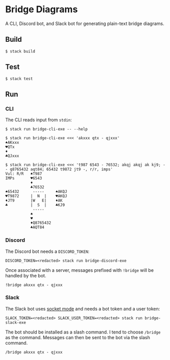 # Bridge Diagrams

A CLI, Discord bot, and Slack bot for generating plain-text bridge diagrams.

## Build

```
$ stack build
```

## Test

```
$ stack test
```

## Run

### CLI

The CLI reads input from `stdin`:

```
$ stack run bridge-cli-exe -- --help
```

```
$ stack run bridge-cli-exe <<< 'akxxx qtx - qjxxx'
♠AKxxx
♥QTx
♦
♣QJxxx

$ stack run bridge-cli-exe <<< 't987 6543 - 76532; akqj akqj ak kj9; - - q8765432 aqt84; 65432 t9872 jt9 -, r/r, imps'
Vul: R/R   ♠T987
IMPs       ♥6543
           ♦
           ♣76532
♠65432      -----     ♠AKQJ
♥T9872     |  N  |    ♥AKQJ
♦JT9       |W   E|    ♦AK
♣          |  S  |    ♣KJ9
            -----
           ♠
           ♥
           ♦Q8765432
           ♣AQT84
```

### Discord

The Discord bot needs a `DISCORD_TOKEN`:

```
DISCORD_TOKEN=<redacted> stack run bridge-discord-exe
```

Once associated with a server, messages prefixed with `!bridge` will be handled
by the bot.

```
!bridge akxxx qtx - qjxxx
```

### Slack

The Slack bot uses [socket mode](https://api.slack.com/apis/connections/socket)
and needs a bot token and a user token:

```
SLACK_TOKEN=<redacted> SLACK_USER_TOKEN=<redacted> stack run bridge-slack-exe
```

The bot should be installed as a slash command. I tend to choose `/bridge` as
the command. Messages can then be sent to the bot via the slash command.

```
/bridge akxxx qtx - qjxxx
```
